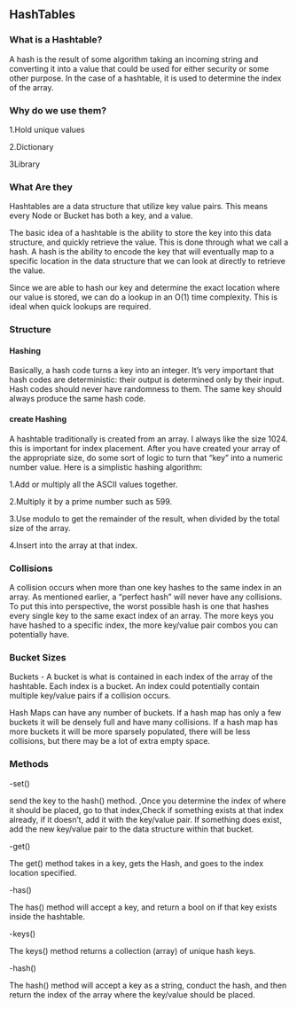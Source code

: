 ## HashTables

### What is a Hashtable?

A hash is the result of some algorithm taking an incoming string and converting it into a value that could be used for either security or some other purpose.
In the case of a hashtable, it is used to determine the index of the array.

### Why do we use them?

1.Hold unique values

2.Dictionary

3Library

### What Are they

Hashtables are a data structure that utilize key value pairs. This means every Node or Bucket has both a key, and a value.

The basic idea of a hashtable is the ability to store the key into this data structure, and quickly retrieve the value. This is done through what we call a hash.
A hash is the ability to encode the key that will eventually map to a specific location in the data structure that we can look at directly to retrieve the value.

Since we are able to hash our key and determine the exact location where our value is stored, we can do a lookup in an O(1) time complexity. This is ideal when quick
lookups are required.


### Structure

#### Hashing

Basically, a hash code turns a key into an integer. It’s very important that hash codes are deterministic: their output is determined only by their input. Hash 
codes should never have randomness to them. The same key should always produce the same hash code.


#### create Hashing

A hashtable traditionally is created from an array. I always like the size 1024. this is important for index placement. After you have created your array of the
appropriate size, do some sort of logic to turn that “key” into a numeric number value. Here is a simplistic hashing algorithm:

1.Add or multiply all the ASCII values together.

2.Multiply it by a prime number such as 599.

3.Use modulo to get the remainder of the result, when divided by the total size of the array.

4.Insert into the array at that index.

### Collisions

A collision occurs when more than one key hashes to the same index in an array. As mentioned earlier, a “perfect hash” will never have any collisions.
To put this into perspective, the worst possible hash is one that hashes every single key to the same exact index of an array. The more keys you have hashed to a 
specific index, the more key/value pair combos you can potentially have.

### Bucket Sizes

Buckets - A bucket is what is contained in each index of the array of the hashtable. Each index is a bucket. An index could potentially contain multiple key/value
pairs if a collision occurs.

Hash Maps can have any number of buckets. If a hash map has only a few buckets it will be densely full and have many collisions. If a hash map has more buckets it
will be more sparsely populated, there will be less collisions, but there may be a lot of extra empty space.

### Methods


-set()

send the key to the hash() method. ,Once you determine the index of where it should be placed, go to that index,Check if something exists at that index already, 
if it doesn’t, add it with the key/value pair. If something does exist, add the new key/value pair to the data structure within that bucket.

-get()

The get() method takes in a key, gets the Hash, and goes to the index location specified. 

-has()

The has() method will accept a key, and return a bool on if that key exists inside the hashtable.

-keys()

The keys() method returns a collection (array) of unique hash keys.

-hash()

The hash() method will accept a key as a string, conduct the hash, and then return the index of the array where the key/value should be placed.
